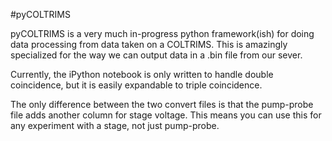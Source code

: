 #pyCOLTRIMS

pyCOLTRIMS is a very much in-progress python framework(ish) for doing data processing from data taken on a COLTRIMS. 
This is amazingly specialized for the way we can output data in a .bin file from our sever.

Currently, the iPython notebook is only written to handle double coincidence, but it is easily expandable to triple coincidence.  


The only difference between the two convert files is that the pump-probe file adds another column for stage voltage. 
This means you can use this for any experiment with a stage, not just pump-probe.


